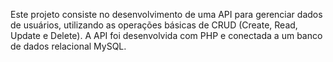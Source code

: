 Este projeto consiste no desenvolvimento de uma API para gerenciar dados de usuários, utilizando as operações básicas de CRUD (Create, Read, Update e Delete). A API foi desenvolvida com PHP  e conectada a um banco de dados relacional MySQL.
